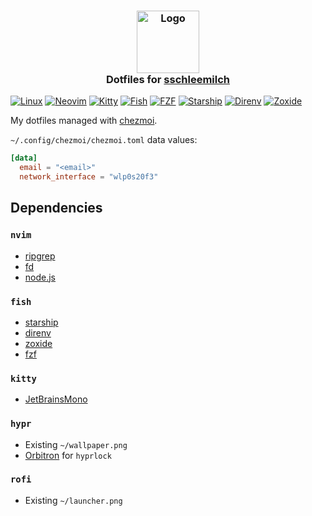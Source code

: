 <h3 align="center">
 <img src="https://avatars.githubusercontent.com/u/12069137?v=4" width="100" alt="Logo"/><br/>
 Dotfiles for <a href="https://github.com/sschleemilch">sschleemilch</a>
</h3>

[![Linux](https://img.shields.io/badge/Linux-cad3f5?style=for-the-badge&logo=linux&logoColor=black)](https://github.com/sschleemilch/dotfiles/blob/main)
[![Neovim](https://img.shields.io/badge/Neovim-cad3f5?style=for-the-badge&logo=neovim&logoColor=black)](https://neovim.io/)
[![Kitty](https://img.shields.io/badge/Kitty-cad3f5?style=for-the-badge&logo=gnometerminal&logoColor=black)](https://sw.kovidgoyal.net/kitty/)
[![Fish](https://img.shields.io/badge/Fish-cad3f5?style=for-the-badge&logo=fishshell&logoColor=black)](https://fishshell.com/)
[![FZF](https://img.shields.io/badge/FZF-cad3f5?style=for-the-badge&logo=searxng&logoColor=black)](https://github.com/junegunn/fzf)
[![Starship](https://img.shields.io/badge/Starship-cad3f5?style=for-the-badge&logo=starship&logoColor=black)](https://starship.rs/)
[![Direnv](https://img.shields.io/badge/Direnv-cad3f5?style=for-the-badge&logo=dotenv&logoColor=black)](https://github.com/direnv/direnv)
[![Zoxide](https://img.shields.io/badge/Zoxide-cad3f5?style=for-the-badge&logo=files&logoColor=black)](https://github.com/ajeetdsouza/zoxide)

My dotfiles managed with [chezmoi](https://www.chezmoi.io/).

`~/.config/chezmoi/chezmoi.toml` data values:

```toml
[data]
  email = "<email>"
  network_interface = "wlp0s20f3"
```

## Dependencies

### `nvim`

- [ripgrep](https://github.com/BurntSushi/ripgrep)
- [fd](https://github.com/sharkdp/fd)
- [node.js](https://nodejs.org)

### `fish`

- [starship](https://starship.rs/)
- [direnv](https://direnv.net/)
- [zoxide](https://github.com/ajeetdsouza/zoxide)
- [fzf](https://github.com/junegunn/fzf)

### `kitty`

- [JetBrainsMono](https://github.com/JetBrains/JetBrainsMono)

### `hypr`

- Existing `~/wallpaper.png`
- [Orbitron](https://github.com/theleagueof/orbitron) for `hyprlock`

### `rofi`

- Existing `~/launcher.png`
